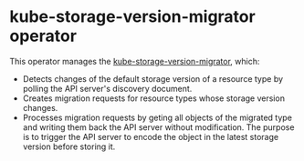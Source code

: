# kube-storage-version-migrator operator

This operator manages the [kube-storage-version-migrator][migrator], which:

* Detects changes of the default storage version of a resource type by polling the API server's discovery document.
* Creates migration requests for resource types whose storage version changes.
* Processes migration requests by geting all objects of the migrated type and writing them back the API server without modification.  The purpose is to trigger the API server to encode the object in the latest storage version before storing it.

[migrator]: https://github.com/openshift/kubernetes-kube-storage-version-migrator
